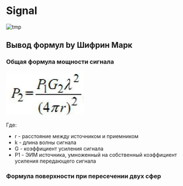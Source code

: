 # Signal

![tmp](https://github.com/Mngdd/Signal/assets/74361463/1672101d-1c01-48ef-baab-496c6aaca348)


## Вывод формул by Шифрин Марк

### Общая формула мощности сигнала

![tmp](https://github.com/Mngdd/Signal/blob/main/formula_01)

Где:
* r - расстояние между источником и приемником
* k - длина волны сигнала
* G - коэффициент усиления сигнала
* P1 - ЭИМ источника, умноженный на собственный коэффициент усиления передающего сигнала

### Формула поверхности при пересечении двух сфер


